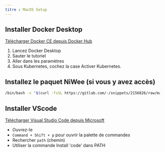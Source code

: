 ```yaml
---
titre : MacOS Setup
---
```


## Installer Docker Desktop

[Télécharger Docker CE depuis Docker Hub](https://docs.byniwee.cloud/docs/getting-started/setup-workstation/macos#install-docker-desktop)

1. Lancez Docker Desktop
2. Sauter le tutoriel
3. Aller dans les paramètres
4. Sous Kubernetes, cochez la case Activer Kubernetes.

## Installez le paquet NiWee (si vous y avez accès)[](https://docs.byniwee.cloud/docs/getting-started/setup-workstation/macos#install-the-niwee-package-if-you-have-access)

```bash
/bin/bash -c "$(curl -fsSL https://gitlab.com/-/snippets/2156826/raw/main/install.sh)"
```

## Installer VScode

[Télécharger Visual Studio Code depuis Microsoft](https://code.visualstudio.com/download)

- Ouvrez-le
- `Command + Shift + p` pour ouvrir la palette de commandes
- Rechercher `path` (chemin)
- Utiliser la commande Install \'code\' dans PATH
